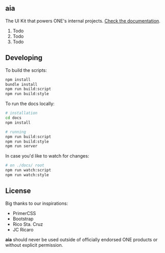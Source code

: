 ## aia
The UI Kit that powers ONE's internal projects. [Check the documentation](dev-onenetworkecommerce.github.io/june).

1. Todo
2. Todo
3. Todo

## Developing
To build the scripts:
```bash
npm install
bundle install
npm run build:script
npm run build:style
```

To run the docs locally:
```bash
# installation
cd docs
npm install

# running
npm run build:script
npm run build:style
npm run server
```

In case you'd like to watch for changes:
```bash
# on ./docs/ root
npm run watch:script
npm run watch:style
```

## License
Big thanks to our inspirations:
- PrimerCSS
- Bootstrap
- Rico Sta. Cruz
- JC Ricaro

**aia** should never be used outside of officially endorsed ONE products or without explicit permission.
